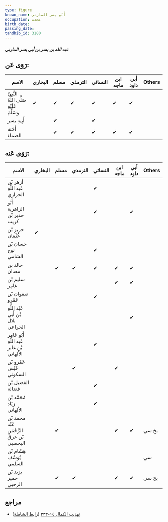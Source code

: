```yaml
---
type: figure
known_name: أَبُو بسر المازني
occupation: محدث
birth_date:
passing_date:
tahdhib_id: 3180
---
```

##### عبد الله بن بسر بن أبي بسر المازني

## رَوَى عَن:
| الاسم                                      | البخاري | مسلم | الترمذي | النسائي | ابن ماجه | أبي داود | Others |
| ------------------------------------------ | ------- | ---- | ------- | ------- | -------- | -------- | ------ |
| النَّبِيّ صَلَّى اللَّهُ عَلَيْهِ وسَلَّمَ | ✔       | ✔    | ✔       | ✔       | ✔        | ✔        |        |
| أَبِيهِ بسر                                |         | ✔    |         | ✔       |          |          |        |
| أخته الصماء                                |         | ✔    | ✔       | ✔       | ✔        | ✔        |        |
## رَوَى عَنه:
| الاسم                                       | البخاري | مسلم | الترمذي | النسائي | ابن ماجه | أبي داود | Others |
| ------------------------------------------- | ------- | ---- | ------- | ------- | -------- | -------- | ------ |
| أزهر بْن عَبد اللَّهِ الحرازي               |         |      |         | ✔       |          |          |        |
| أَبُو الزاهرية حدير بْن كريب                |         |      |         | ✔       |          | ✔        |        |
| حريز بْن عُثْمَان                           | ✔       |      |         |         |          |          |        |
| حسان بْن نوح الشامي                         |         |      |         | ✔       |          |          |        |
| خالد بن معدان                               |         | ✔    | ✔       | ✔       | ✔        | ✔        |        |
| سليم بْن عَامِر                             |         |      |         |         | ✔        | ✔        |        |
| صفوان بْن عَمْرو                            |         |      |         | ✔       |          |          |        |
| عَبْد اللَّهِ بْن أَبي بلال الخراعي         |         |      |         |         |          | ✔        |        |
| أَبُو عَامِر عَبد اللَّهِ بْن غابر الألهاني |         |      |         | ✔       |          |          |        |
| عَمْرو بْن قَيْس السكوني                    |         |      | ✔       |         | ✔        |          |        |
| الفضيل بْن فضالة                            |         |      |         | ✔       |          |          |        |
| مُحَمَّد بْن زِيَاد الألهاني                |         |      |         | ✔       |          |          |        |
| محمد بْن عَبْد الرَّحْمَنِ بْن عرق اليحصبي  |         | ✔    |         |         | ✔        | ✔        | بخ سي  |
| هِشَام بْن يُوسُف السلمي                    |         |      |         |         |          |          | سي     |
| يزيد بْن خمير الرحبي                        |         | ✔    | ✔       |         | ✔        | ✔        | بخ سي  |
## مراجع
- [تهذيب الكمال ١٤-٣٣٣](obsidian://open?vault=Tahdhib-al-Kamal&file=Figures/٣١٨٠-عبد%20الله%20بن%20بسر%20بن%20أبي%20بسر%20المازني) ([رابط الشاملة](https://shamela.ws/book/3722/7261))